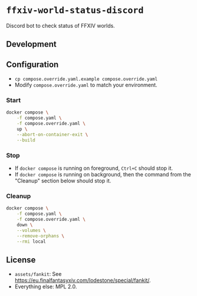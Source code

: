 # `ffxiv-world-status-discord`

Discord bot to check status of FFXIV worlds.

## Development

## Configuration

* `cp compose.override.yaml.example compose.override.yaml`
* Modify `compose.override.yaml` to match your environment.

### Start

```sh
docker compose \
    -f compose.yaml \
    -f compose.override.yaml \
    up \
    --abort-on-container-exit \
    --build
```

### Stop

* If `docker compose` is running on foreground, `Ctrl+C` should stop it.
* If `docker compose` is running on background, then the command from the "Cleanup" section below should stop it.

### Cleanup

```sh
docker compose \
    -f compose.yaml \
    -f compose.override.yaml \
    down \
    --volumes \
    --remove-orphans \
    --rmi local
```

## License

* `assets/fankit`: See <https://eu.finalfantasyxiv.com/lodestone/special/fankit/>.
* Everything else: MPL 2.0.

